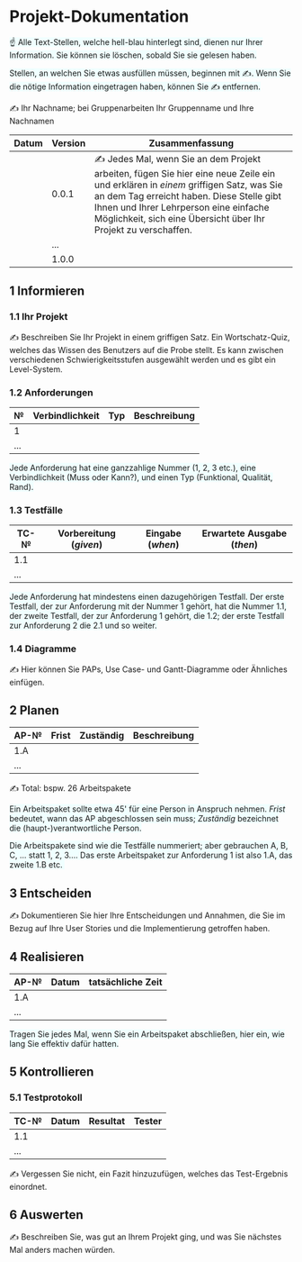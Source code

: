 # Projekt-Dokumentation

<span style="background: azure">☝️ Alle Text-Stellen, welche hell-blau hinterlegt sind, dienen nur Ihrer Information. Sie können sie löschen, sobald Sie sie gelesen haben. </span>

<span style="background: azure">Stellen, an welchen Sie etwas ausfüllen müssen, beginnen mit ✍️. Wenn Sie die nötige Information eingetragen haben, können Sie ✍️ entfernen.</span>

✍️ Ihr Nachname; bei Gruppenarbeiten Ihr Gruppenname und Ihre Nachnamen

| Datum | Version | Zusammenfassung                                              |
| ----- | ------- | ------------------------------------------------------------ |
|       | 0.0.1   | ✍️ Jedes Mal, wenn Sie an dem Projekt arbeiten, fügen Sie hier eine neue Zeile ein und erklären in *einem* griffigen Satz, was Sie an dem Tag erreicht haben. Diese Stelle gibt Ihnen und Ihrer Lehrperson eine einfache Möglichkeit, sich eine Übersicht über Ihr Projekt zu verschaffen. |
|       | ...     |                                                              |
|       | 1.0.0   |                                                              |

## 1 Informieren

### 1.1 Ihr Projekt

✍️ Beschreiben Sie Ihr Projekt in einem griffigen Satz.
Ein Wortschatz-Quiz, welches das Wissen des Benutzers auf die Probe stellt. Es kann zwischen verschiedenen Schwierigkeitsstufen ausgewählt werden und es gibt ein Level-System.

### 1.2 Anforderungen

| №    | Verbindlichkeit | Typ  | Beschreibung |
| ---- | --------------- | ---- | ------------ |
| 1    |                 |      |              |
| ...  |                 |      |              |

<span style="background: azure">Jede Anforderung hat eine ganzzahlige Nummer (1, 2, 3 etc.), eine Verbindlichkeit (Muss oder Kann?), und einen Typ (Funktional, Qualität, Rand).</span>

### 1.3 Testfälle

| TC-№ | Vorbereitung (*given*) | Eingabe (*when*) | Erwartete Ausgabe (*then*) |
| ---- | ---------------------- | ---------------- | -------------------------- |
| 1.1  |                        |                  |                            |
| ...  |                        |                  |                            |

<span style="background: azure">Jede Anforderung hat mindestens einen dazugehörigen Testfall. Der erste Testfall, der zur Anforderung mit der Nummer 1 gehört, hat die Nummer 1.1, der zweite Testfall, der zur Anforderung 1 gehört, die 1.2; der erste Testfall zur Anforderung 2 die 2.1 und so weiter. </span>

### 1.4 Diagramme

✍️ Hier können Sie PAPs, Use Case- und Gantt-Diagramme oder Ähnliches einfügen.

## 2 Planen

| AP-№ | Frist | Zuständig | Beschreibung |
| ---- | ----- | --------- | ------------ |
| 1.A  |       |           |              |
| ...  |       |           |              |

✍️ Total: bspw. 26 Arbeitspakete

<span style="background: azure">Ein Arbeitspaket sollte etwa 45' für eine Person in Anspruch nehmen. *Frist* bedeutet, wann das AP abgeschlossen sein muss; *Zuständig* bezeichnet die (haupt-)verantwortliche Person.</span>

<span style="background: azure">Die Arbeitspakete sind wie die Testfälle nummeriert; aber gebrauchen A, B, C, ... statt 1, 2, 3.... Das erste Arbeitspaket zur Anforderung 1 ist also 1.A, das zweite 1.B etc. </span>

## 3 Entscheiden

✍️ Dokumentieren Sie hier Ihre Entscheidungen und Annahmen, die Sie im Bezug auf Ihre User Stories und die Implementierung getroffen haben.

## 4 Realisieren

| AP-№ | Datum | tatsächliche Zeit |
| ---- | ----- | ----------------- |
| 1.A  |       |                   |
| ...  |       |                   |

<span style="background: azure">Tragen Sie jedes Mal, wenn Sie ein Arbeitspaket abschließen, hier ein, wie lang Sie effektiv dafür hatten. </span>

## 5 Kontrollieren

### 5.1 Testprotokoll

| TC-№ | Datum | Resultat | Tester |
| ---- | ----- | -------- | ------ |
| 1.1  |       |          |        |
| ...  |       |          |        |

✍️ Vergessen Sie nicht, ein Fazit hinzuzufügen, welches das Test-Ergebnis einordnet.

## 6 Auswerten

✍️ Beschreiben Sie, was gut an Ihrem Projekt ging, und was Sie nächstes Mal anders machen würden.
